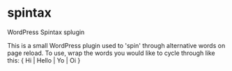 # spintax
WordPress Spintax splugin

This is a small WordPress plugin used to 'spin' through alternative words on page reload.
To use, wrap the words you would like to cycle through like this: { Hi | Hello | Yo | Oi }
